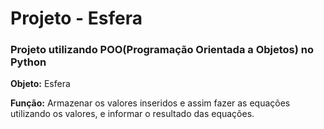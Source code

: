 # Projeto - Esfera
### Projeto utilizando POO(Programação Orientada a Objetos) no Python
**Objeto:** Esfera 


**Função:** Armazenar os valores inseridos e assim fazer as equações
utilizando os valores, e informar o resultado das equações.
